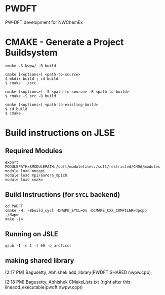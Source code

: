 # PWDFT
PW-DFT development for NWChemEx

# CMAKE - Generate a Project Buildsystem
```
cmake -S Nwpw/ -B build

cmake [<options>] <path-to-source>
$ mkdir build ; cd build
$ cmake ../src

cmake [<options>] -S <path-to-source> -B <path-to-build>
$ cmake -S src -B build

cmake [<options>] <path-to-existing-build>
$ cd build
$ cmake .
```

# Build instructions on JLSE

## Required Modules
```
export MODULEPATH=$MODULEPATH:/soft/modulefiles:/soft/restricted/CNDA/modules
module load oneapi
module load mpi/aurora_mpich
module load cmake
```

## Build Instructions (for `SYCL` backend)
```
cd PWDFT
cmake -H. -Bbuild_sycl -DNWPW_SYCL=On -DCMAKE_CXX_COMPILER=dpcpp ./Nwpw
make -j4
```

## Running on JSLE
```
qsub -I -n 1 -t 60 -q arcticus
```

## making shared library
[2:17 PM] Bagusetty, Abhishek
add_library(PWDFT SHARED nwpw.cpp)

[2:18 PM] Bagusetty, Abhishek
CMakeLists.txt (right after this lineadd_executable(pwdft nwpw.cpp))


